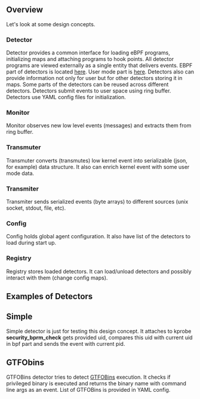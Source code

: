 ## Overview

Let's look at some design concepts.

### Detector

Detector provides a common interface for loading eBPF programs, initializing
maps and attaching programs to hook points. All detector programs are viewed
externally as a single entity that delivers events. EBPF part of detectors is
located
[here](https://github.com/anfedotoff/bombini/tree/main/bombini-detectors-ebpf/src/bin).
User mode part is
[here](https://github.com/anfedotoff/bombini/tree/main/bombini/src/detector). Detectors
also can provide information not only for user but for other detectors storing it
in maps. Some parts of the detectors can be reused across different detectors.
Detectors submit events to user space using ring buffer. Detectors use YAML
config files for initialization.

### Monitor

Monitor observes new low level events (messages) and extracts them from ring buffer.

### Transmuter

Transmuter converts (transmutes) low kernel event into serializable (json, for
example) data structure. It also can enrich kernel event with some user mode
data.

### Transmiter

Transmiter sends serialized events (byte arrays) to different sources (unix socket, stdout, file, etc).

### Config

Config holds global agent configuration. It also have list of the detectors to
load during start up.

### Registry

Registry stores loaded detectors. It can load/unload detectors and possibly
interact with them (change config maps).

## Examples of Detectors

## Simple

Simple detector is just for testing this design concept. It attaches to kprobe
**security_bprm_check** gets provided uid, compares this uid with current uid in
bpf part and sends the event with current pid.

## GTFObins

GTFOBins detector tries to detect [GTFOBins](https://gtfobins.github.io/) execution.
It checks if privileged binary is executed and returns the binary name with
command line args as an event. List of GTFOBins is provided in YAML config.
